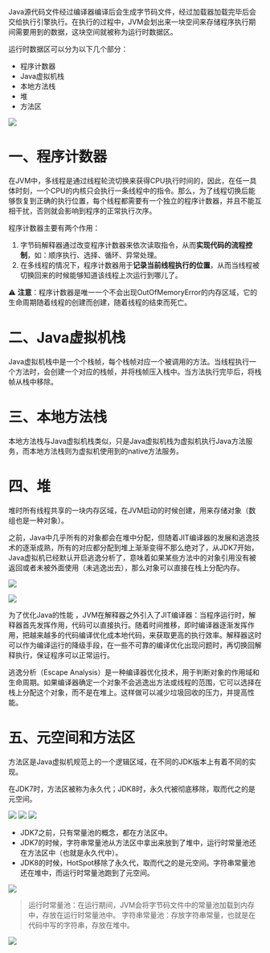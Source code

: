 Java源代码文件经过编译器编译后会生成字节码文件，经过加载器加载完毕后会交给执行引擎执行。在执行的过程中，JVM会划出来一块空间来存储程序执行期间需要用到的数据，这块空间就被称为运行时数据区。

运行时数据区可以分为以下几个部分：
- 程序计数器
- Java虚拟机栈
- 本地方法栈
- 堆
- 方法区

![](pictures/6da176aa.png)


# 一、程序计数器

在JVM中，多线程是通过线程轮流切换来获得CPU执行时间的，因此，在任一具体时刻，一个CPU的内核只会执行一条线程中的指令。那么，为了线程切换后能够恢复到正确的执行位置，每个线程都需要有一个独立的程序计数器，并且不能互相干扰，否则就会影响到程序的正常执行次序。

程序计数器主要有两个作用：
1. 字节码解释器通过改变程序计数器来依次读取指令，从而**实现代码的流程控制**，如：顺序执行、选择、循环、异常处理。
2. 在多线程的情况下，程序计数器用于**记录当前线程执行的位置**，从而当线程被切换回来的时候能够知道该线程上次运行到哪儿了。

⚠️ **注意**：程序计数器是唯一一个不会出现OutOfMemoryError的内存区域，它的生命周期随着线程的创建而创建，随着线程的结束而死亡。


# 二、Java虚拟机栈

Java虚拟机栈中是一个个栈帧，每个栈帧对应一个被调用的方法。当线程执行一个方法时，会创建一个对应的栈帧，并将栈帧压入栈中。当方法执行完毕后，将栈帧从栈中移除。

# 三、本地方法栈

本地方法栈与Java虚拟机栈类似，只是Java虚拟机栈为虚拟机执行Java方法服务，而本地方法栈则为虚拟机使用到的native方法服务。

# 四、堆

堆时所有线程共享的一块内存区域，在JVM启动的时候创建，用来存储对象（数组也是一种对象）。

之前，Java中几乎所有的对象都会在堆中分配，但随着JIT编译器的发展和逃逸技术的逐渐成熟，所有的对应都分配到堆上渐渐变得不那么绝对了，从JDK7开始，Java虚拟机已经默认开启逃逸分析了，意味着如果某些方法中的对象引用没有被返回或者未被外面使用（未逃逸出去），那么对象可以直接在栈上分配内存。

![](pictures/e2a0a39a.png)

![](pictures/14f57495.png)

为了优化Java的性能 ，JVM在解释器之外引入了JIT编译器：当程序运行时，解释器首先发挥作用，代码可以直接执行。随着时间推移，即时编译器逐渐发挥作用，把越来越多的代码编译优化成本地代码，来获取更高的执行效率。解释器这时可以作为编译运行的降级手段，在一些不可靠的编译优化出现问题时，再切换回解释执行，保证程序可以正常运行。

逃逸分析（Escape Analysis）是一种编译器优化技术，用于判断对象的作用域和生命周期。如果编译器确定一个对象不会逃逸出方法或线程的范围，它可以选择在栈上分配这个对象，而不是在堆上。这样做可以减少垃圾回收的压力，并提高性能。

# 五、元空间和方法区

方法区是Java虚拟机规范上的一个逻辑区域，在不同的JDK版本上有着不同的实现。

在JDK7时，方法区被称为永久代；JDK8时，永久代被彻底移除，取而代之的是元空间。

![](pictures/5b9bfcaf.png)
![](pictures/5b220cc6.png)
![](pictures/ed2ce084.png)

- JDK7之前，只有常量池的概念，都在方法区中。 
- JDK7的时候，字符串常量池从方法区中拿出来放到了堆中，运行时常量池还在方法区中（也就是永久代中）。 
- JDK8的时候，HotSpot移除了永久代，取而代之的是元空间。字符串常量池还在堆中，而运行时常量池跑到了元空间。

![](pictures/c1bf1756.png)

>运行时常量池：在运行期间，JVM会将字节码文件中的常量池加载到内存中，存放在运行时常量池中。
> 字符串常量池：存放字符串常量，也就是在代码中写的字符串，存放在堆中。

![](pictures/7cfb190d.png)